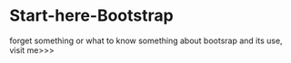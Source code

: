 # Start-here-Bootstrap
 forget something or what to know something about bootsrap and its use, visit me>>>
